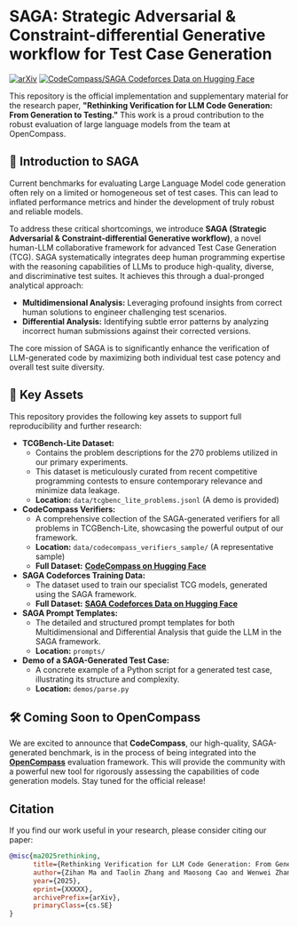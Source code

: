 # SAGA: Strategic Adversarial & Constraint-differential Generative workflow for Test Case Generation

[![arXiv](https://img.shields.io/badge/arXiv-XXXXX-b31b1b.svg)](https://arxiv.org/abs/xxxxx)
[![CodeCompass/SAGA Codeforces Data on Hugging Face](https://img.shields.io/badge/%F0%9F%A4%97%20Hugging%20Face-CodeCompass-blue)](https://huggingface.co/datasets/MichaelErchi/CodeCompass)

This repository is the official implementation and supplementary material for the research paper, **"Rethinking Verification for LLM Code Generation: From Generation to Testing."** This work is a proud contribution to the robust evaluation of large language models from the team at OpenCompass.

## 🚀 Introduction to SAGA

Current benchmarks for evaluating Large Language Model code generation often rely on a limited or homogeneous set of test cases. This can lead to inflated performance metrics and hinder the development of truly robust and reliable models.

To address these critical shortcomings, we introduce **SAGA (Strategic Adversarial & Constraint-differential Generative workflow)**, a novel human-LLM collaborative framework for advanced Test Case Generation (TCG). SAGA systematically integrates deep human programming expertise with the reasoning capabilities of LLMs to produce high-quality, diverse, and discriminative test suites. It achieves this through a dual-pronged analytical approach:

*   **Multidimensional Analysis:** Leveraging profound insights from correct human solutions to engineer challenging test scenarios.
*   **Differential Analysis:** Identifying subtle error patterns by analyzing incorrect human submissions against their corrected versions.

The core mission of SAGA is to significantly enhance the verification of LLM-generated code by maximizing both individual test case potency and overall test suite diversity.

## 🌟 Key Assets

This repository provides the following key assets to support full reproducibility and further research:

*   **TCGBench-Lite Dataset:**
    *   Contains the problem descriptions for the 270 problems utilized in our primary experiments.
    *   This dataset is meticulously curated from recent competitive programming contests to ensure contemporary relevance and minimize data leakage.
    *   **Location:** `data/tcgbenc_lite_problems.jsonl` (A demo is provided)
*   **CodeCompass Verifiers:**
    *   A comprehensive collection of the SAGA-generated verifiers for all problems in TCGBench-Lite, showcasing the powerful output of our framework.
    *   **Location:** `data/codecompass_verifiers_sample/` (A representative sample)
    *   **Full Dataset:** [**CodeCompass on Hugging Face**](Yhttps://huggingface.co/datasets/MichaelErchi/CodeCompass)
*   **SAGA Codeforces Training Data:**
    *   The dataset used to train our specialist TCG models, generated using the SAGA framework.
    *   **Full Dataset:** [**SAGA Codeforces Data on Hugging Face**](https://huggingface.co/datasets/MichaelErchi/CodeCompass)
*   **SAGA Prompt Templates:**
    *   The detailed and structured prompt templates for both Multidimensional and Differential Analysis that guide the LLM in the SAGA framework.
    *   **Location:** `prompts/`
*   **Demo of a SAGA-Generated Test Case:**
    *   A concrete example of a Python script for a generated test case, illustrating its structure and complexity.
    *   **Location:** `demos/parse.py`

## 🛠️ Coming Soon to OpenCompass

We are excited to announce that **CodeCompass**, our high-quality, SAGA-generated benchmark, is in the process of being integrated into the [**OpenCompass**](https://github.com/open-compass/opencompass) evaluation framework. This will provide the community with a powerful new tool for rigorously assessing the capabilities of code generation models. Stay tuned for the official release!

## Citation

If you find our work useful in your research, please consider citing our paper:

```bibtex
@misc{ma2025rethinking,
      title={Rethinking Verification for LLM Code Generation: From Generation to Testing},
      author={Zihan Ma and Taolin Zhang and Maosong Cao and Wenwei Zhang and Minnan Luo and Songyang Zhang and Kai Chen},
      year={2025},
      eprint={XXXXX},
      archivePrefix={arXiv},
      primaryClass={cs.SE}
}
